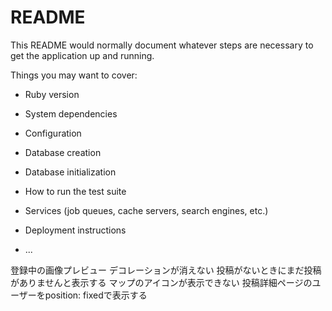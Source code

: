 # README

This README would normally document whatever steps are necessary to get the
application up and running.

Things you may want to cover:

* Ruby version

* System dependencies

* Configuration

* Database creation

* Database initialization

* How to run the test suite

* Services (job queues, cache servers, search engines, etc.)

* Deployment instructions

* ...

登録中の画像プレビュー
デコレーションが消えない
投稿がないときにまだ投稿がありませんと表示する
マップのアイコンが表示できない
投稿詳細ページのユーザーをposition: fixedで表示する

